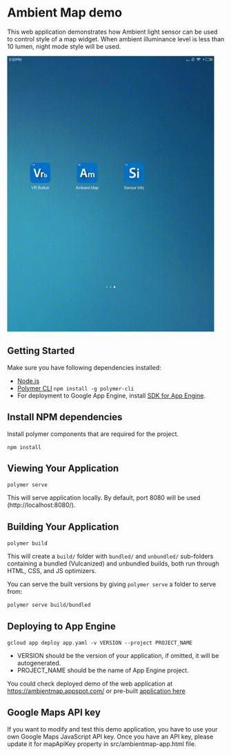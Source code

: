 # Ambient Map demo

This web application demonstrates how Ambient light sensor can be used to control style of a map widget. When ambient illuminance level is less than 10 lumen, night mode style will be used.

![Alt text](ambient-map.gif?raw=true "Ambient Map demo")

## Getting Started

Make sure you have following dependencies installed:

 + [Node.js](https://nodejs.org)
 + [Polymer CLI](https://www.npmjs.com/package/polymer-cli) ``` npm install -g polymer-cli ```
 + For deployment to Google App Engine, install [SDK for App Engine](https://cloud.google.com/appengine/downloads).

## Install NPM dependencies

Install polymer components that are required for the project.

```
npm install
```

## Viewing Your Application

```
polymer serve
```

This will serve application locally. By default, port 8080 will be used (http://localhost:8080/).

## Building Your Application

```
polymer build
```

This will create a `build/` folder with `bundled/` and `unbundled/` sub-folders
containing a bundled (Vulcanized) and unbundled builds, both run through HTML,
CSS, and JS optimizers.

You can serve the built versions by giving `polymer serve` a folder to serve
from:

```
polymer serve build/bundled
```

## Deploying to App Engine

```
gcloud app deploy app.yaml -v VERSION --project PROJECT_NAME
```

 + VERSION should be the version of your application, if omitted, it will be autogenerated.
 + PROJECT_NAME should be the name of App Engine project.

You could check deployed demo of the web application at https://ambientmap.appspot.com/ or
pre-built [application here](https://intel.github.io/generic-sensor-demos/ambient-map/build/bundled)

## Google Maps API key

If you want to modify and test this demo application, you have to use your own Google Maps JavaScript API key. Once you have an API key, please update it for mapApiKey property in src/ambientmap-app.html file.